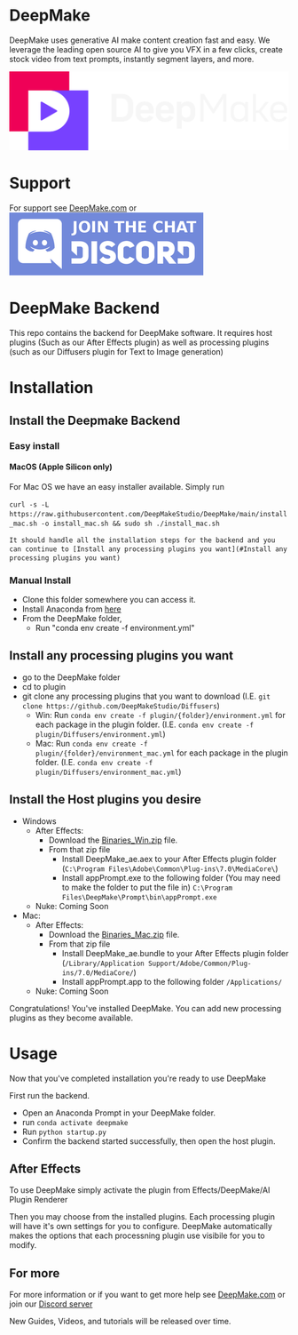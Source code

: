 # DeepMake

DeepMake uses generative AI make content creation fast and easy. We leverage the leading open source AI to give you VFX in a few clicks, create stock video from text prompts, instantly segment layers, and more.

![Deepmake Logo](images/DeepMake.png)

# Support

For support see [DeepMake.com](https://deepmake.com/) or [![Join our Discord server](images/Discord.png)](https://discord.gg/E6T5t7mE8T)

# DeepMake Backend

This repo contains the backend for DeepMake software.  It requires host plugins (Such as our After Effects plugin) as well as processing plugins (such as our Diffusers plugin for Text to Image generation)

# Installation

## Install the Deepmake Backend
### Easy install

#### MacOS (Apple Silicon only)
For Mac OS we have an easy installer available.  Simply run

`curl -s -L https://raw.githubusercontent.com/DeepMakeStudio/DeepMake/main/install_mac.sh -o install_mac.sh && sudo sh ./install_mac.sh`

    It should handle all the installation steps for the backend and you can continue to [Install any processing plugins you want](#Install any processing plugins you want)

### Manual Install
* Clone this folder somewhere you can access it.
* Install Anaconda from [here](https://www.anaconda.com/download)
* From the DeepMake folder, 
    * Run "conda env create -f environment.yml"

## Install any processing plugins you want
* go to the DeepMake folder
* cd to plugin
* git clone any processing plugins that you want to download (I.E. `git clone https://github.com/DeepMakeStudio/Diffusers`)
    * Win: Run `conda env create -f plugin/{folder}/environment.yml` for each package in the plugin folder.  (I.E. `conda env create -f plugin/Diffusers/environment.yml`)
    * Mac: Run `conda env create -f plugin/{folder}/environment_mac.yml` for each package in the plugin folder.  (I.E. `conda env create -f plugin/Diffusers/environment_mac.yml`)

## Install the Host plugins you desire
* Windows
    * After Effects:
        * Download the [Binaries_Win.zip](https://github.com/DeepMakeStudio/DeepMake/releases/download/0.1.1-alpha/Binaries_Win.zip) file.
        * From that zip file
            * Install DeepMake_ae.aex to your After Effects plugin folder (`C:\Program Files\Adobe\Common\Plug-ins\7.0\MediaCore\`)
            * Install appPrompt.exe to the following folder (You may need to make the folder to put the file in) `C:\Program Files\DeepMake\Prompt\bin\appPrompt.exe`
    * Nuke: Coming Soon
* Mac:
    * After Effects:
        * Download the [Binaries_Mac.zip](https://github.com/DeepMakeStudio/DeepMake/releases/download/0.1.1-alpha/Binaries_Mac.zip) file.
        * From that zip file
            * Install DeepMake_ae.bundle to your After Effects plugin folder (`/Library/Application Support/Adobe/Common/Plug-ins/7.0/MediaCore/`)
            * Install appPrompt.app to the following folder `/Applications/`
    * Nuke: Coming Soon

Congratulations!  You've installed DeepMake.  You can add new processing plugins as they become available.

# Usage

Now that you've completed installation you're ready to use DeepMake

First run the backend.

* Open an Anaconda Prompt in your DeepMake folder.
* run `conda activate deepmake`
* Run `python startup.py`
* Confirm the backend started successfully, then open the host plugin.

## After Effects

To use DeepMake simply activate the plugin from Effects/DeepMake/AI Plugin Renderer

Then you may choose from the installed plugins.  Each processing plugin will have it's own settings for you to configure.  DeepMake automatically makes the options that each processning plugin use visibile for you to modify.

## For more

For more information or if you want to get more help see [DeepMake.com](https://deepmake.com/) or join our [Discord server](https://discord.gg/E6T5t7mE8T)

New Guides, Videos, and tutorials will be released over time.
